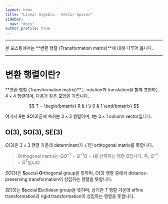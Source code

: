 ```yaml
---
layout: home
title: "Linear Algebra - Vector Spaces"
sidebar:
  nav: "docs"
author_profile: true
---
```


---

본 포스팅에서는 **변환 행렬 (Transformation matrix)**에 대해 다루어 봅니다.

***

# 변환 행렬이란?

**변환 행렬 (Transformation matrix)**는 rotation과 translation을 함께 표현하는 $4 \times 4$ 행렬이며, 다음과 같은 모양을 가집니다.

$$
T = \begin{bmatrix}
R & t \\
0 & 1
\end{bmatrix}
$$

여기서 $R$는 $SO(3)$군에 속하는 $3 \times 3$ 행렬이며, $t$는 $3 \times 1$ column vector입니다.

## O(3), SO(3), SE(3)
$O(3)$은 $3 \times 3$ 행렬 가운데 determinant가 $\pm1$인 orthogonal matrix를 뜻합니다.

> Orthogonal matrix는 $QQ^{-1}=Q^{-1}Q=I$를 만족하는 행렬 $Q$입니다. 즉, $Q^{-1}=Q^T$입니다.

$SO(3)$은 **S**pecial **O**rthogonal group을 뜻하며, $O(3)$ 행렬 중에서 distance-preserving transformation이 성립하는 행렬을 뜻합니다.

$SE(3)$는 **S**pecial **E**uclidean group을 뜻하며, 상기한 $T$ 행렬 가운데 affine transformation과 rigid transformation이 성립하는 행렬을 뜻합니다.